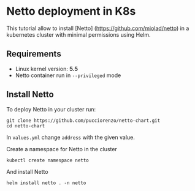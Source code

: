 # Netto deployment in K8s
This tutorial allow to install [Netto] (https://github.com/miolad/netto) in a kubernetes cluster with minimal permissions using Helm.
## Requirements
- Linux kernel version: **5.5**
- Netto container run in `--privileged` mode
## Install Netto
To deploy Netto in your cluster run:
```
git clone https://github.com/pucciorenzo/netto-chart.git
cd netto-chart
```
In `values.yml` change `address` with the given value.

Create a namespace for Netto in the cluster
```
kubectl create namespace netto
```
And install Netto
```
helm install netto . -n netto 
```
